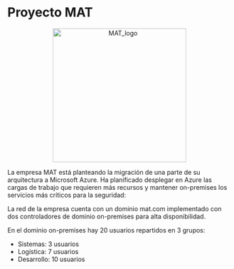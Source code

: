 <h1>Proyecto MAT</h1>

<p align="center">
  <img src="https://live.staticflickr.com/65535/46851389975_c77e07b157_n.jpg" width="300" height="300" alt="MAT_logo">
</p>

La empresa MAT está planteando la migración de una parte de su arquitectura a Microsoft Azure. Ha planificado desplegar en Azure las cargas de trabajo que requieren más recursos y mantener on-premises los servicios más críticos para la seguridad:

La red de la empresa cuenta con un dominio mat.com implementado con dos controladores de dominio on-premises para alta disponibilidad.

En el dominio on-premises hay 20 usuarios repartidos en 3 grupos:

* Sistemas: 3 usuarios
* Logística: 7 usuarios
* Desarrollo: 10 usuarios
